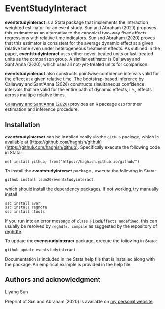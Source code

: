 # EventStudyInteract

**eventstudyinteract** is a Stata package that implements the interaction weighted estimator for an event study.  Sun and Abraham (2020) proposes this estimator as an alternative to the canonical two-way fixed effects regressions with relative time indicators.  Sun and Abraham (2020) proves that this estimator is consistent for the average dynamic effect at a given relative time even under heterogeneous treatment effects.  As outlined in the paper, **eventstudyinteract** uses either never-treated units or last-treated units as the comparison group. A similar estimator is Callaway and Sant'Anna (2020), which uses all not-yet-treated units for comparison.  

**eventstudyinteract** also constructs pointwise confidence intervals valid for the effect at a given relative time.  The bootstrap-based inference by Callaway and Sant'Anna (2020) constructs simultaneous confidence intervals that are valid for the entire path of dynamic effects, i.e., effects across multiple relative times.  

[Callaway and Sant'Anna (2020)](https://bcallaway11.github.io/did/) provides an R package `did`  for their estimation and inference procedure.

## Installation
**eventstudyinteract** can be installed easily via the `github` package, which is available at [https://github.com/haghish/github](https://github.com/haghish/github).  Specifically execute the following code in Stata:

`net install github, from("https://haghish.github.io/github/")`

To install the **eventstudyinteract** package , execute the following in Stata:

`github install lsun20/eventstudyinteract`

which should install the dependency packages.  If not working, try manually install

`ssc install avar`  
`ssc install reghdfe`  
`ssc install ftools`  

If you run into an error message of `class FixedEffects undefined`, this can usually be resolved by `reghdfe, compile` as suggested by the repository of [reghdfe](https://github.com/sergiocorreia/reghdfe/issues/181).

To update the **eventstudyinteract**  package, execute the following in Stata:

`github update eventstudyinteract`

Documentation is included in the Stata help file that is installed along with the package.  An empirical example is provided in the help file.

## Authors and acknowledgment
Liyang Sun

Preprint of Sun and Abraham (2020) is available on [my personal website](http://economics.mit.edu/files/14964).